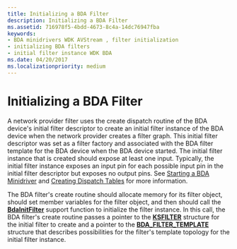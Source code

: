 ```yaml
---
title: Initializing a BDA Filter
description: Initializing a BDA Filter
ms.assetid: 716978f5-4bdd-4673-8c4a-14dc76947fba
keywords:
- BDA minidrivers WDK AVStream , filter initialization
- initializing BDA filters
- initial filter instance WDK BDA
ms.date: 04/20/2017
ms.localizationpriority: medium
---
```


# Initializing a BDA Filter





A network provider filter uses the create dispatch routine of the BDA device's initial filter descriptor to create an initial filter instance of the BDA device when the network provider creates a filter graph. This initial filter descriptor was set as a filter factory and associated with the BDA filter template for the BDA device when the BDA device started. The initial filter instance that is created should expose at least one input. Typically, the initial filter instance exposes an input pin for each possible input pin in the initial filter descriptor but exposes no output pins. See [Starting a BDA Minidriver](starting-a-bda-minidriver.md) and [Creating Dispatch Tables](creating-dispatch-tables.md) for more information.

The BDA filter's create routine should allocate memory for its filter object, should set member variables for the filter object, and then should call the [**BdaInitFilter**](https://docs.microsoft.com/windows-hardware/drivers/ddi/bdasup/nf-bdasup-bdainitfilter) support function to initialize the filter instance. In this call, the BDA filter's create routine passes a pointer to the [**KSFILTER**](https://docs.microsoft.com/windows-hardware/drivers/ddi/ks/ns-ks-_ksfilter) structure for the initial filter to create and a pointer to the [**BDA\_FILTER\_TEMPLATE**](https://docs.microsoft.com/windows-hardware/drivers/ddi/bdasup/ns-bdasup-_bda_filter_template) structure that describes possibilities for the filter's template topology for the initial filter instance.

 

 




